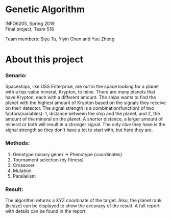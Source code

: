 # Genetic Algorithm
INFO6205, Spring 2019  
Final project, Team 518  

Team members: Siyu Tu, Yiyin Chen and Yue Zheng

# About this project
### Senario: 
Spaceships, like USS Enterprise, are out in the space looking for a planet with a top-value mineral, Krypton, to mine. There are many planets that have Krypton, each with a different amount. The ships wants to find the planet with the highest amount of Krypton based on the signals they receive on their detector. The signal strength is a combination(function) of two factors(variables): 1, distance between the ship and the planet, and 2, the amount of the mineral on the planet. A shorter distance, a larger amount of mineral or both will result in a stronger signal. The only clue they have is the signal strength so they don't have a lot to start with, but here they are. 

### Methods:
1. Genotype (binary gene) -> Phenotype (coordinates)
2. Tournament selection (by fitness)
3. Crossover
4. Mutation
5. Parallelism 

### Result: 
The algorithm returns a XYZ coordinate of the target. Also, the planet rank (in size) can be displayed to show the accuracy of the result. A full report with details can be found in the report.
